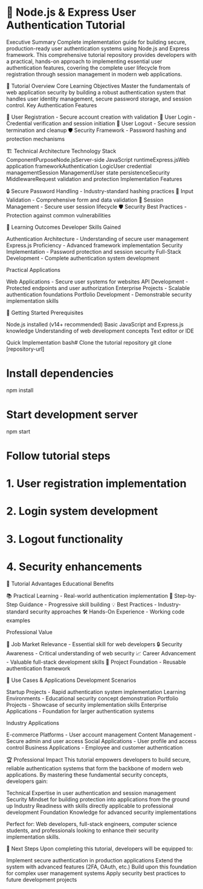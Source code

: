 # 🔐 Node.js & Express User Authentication Tutorial #


Executive Summary
Complete implementation guide for building secure, production-ready user authentication systems using Node.js and Express framework.
This comprehensive tutorial repository provides developers with a practical, hands-on approach to implementing essential user authentication features, covering the complete user lifecycle from registration through session management in modern web applications.


🎯 Tutorial Overview
Core Learning Objectives
Master the fundamentals of web application security by building a robust authentication system that handles user identity management, secure password storage, and session control.
Key Authentication Features


👤 User Registration - Secure account creation with validation
🔑 User Login - Credential verification and session initiation
🚪 User Logout - Secure session termination and cleanup
🛡️ Security Framework - Password hashing and protection mechanisms



🏗️ Technical Architecture
Technology Stack
ComponentPurposeNode.jsServer-side JavaScript runtimeExpress.jsWeb application frameworkAuthentication LogicUser credential managementSession ManagementUser state persistenceSecurity MiddlewareRequest validation and protection
Implementation Features


🔒 Secure Password Handling - Industry-standard hashing practices
📝 Input Validation - Comprehensive form and data validation
🎯 Session Management - Secure user session lifecycle
🛡️ Security Best Practices - Protection against common vulnerabilities


💼 Learning Outcomes
Developer Skills Gained


Authentication Architecture - Understanding of secure user management
Express.js Proficiency - Advanced framework implementation
Security Implementation - Password protection and session security
Full-Stack Development - Complete authentication system development

Practical Applications

Web Applications - Secure user systems for websites
API Development - Protected endpoints and user authorization
Enterprise Projects - Scalable authentication foundations
Portfolio Development - Demonstrable security implementation skills


🚀 Getting Started
Prerequisites

Node.js installed (v14+ recommended)
Basic JavaScript and Express.js knowledge
Understanding of web development concepts
Text editor or IDE

Quick Implementation
bash# Clone the tutorial repository
git clone [repository-url]

# Install dependencies
npm install

# Start development server
npm start

# Follow tutorial steps
# 1. User registration implementation
# 2. Login system development
# 3. Logout functionality
# 4. Security enhancements

🌟 Tutorial Advantages
Educational Benefits

📚 Practical Learning - Real-world authentication implementation
🔄 Step-by-Step Guidance - Progressive skill building
💡 Best Practices - Industry-standard security approaches
🛠️ Hands-On Experience - Working code examples

Professional Value

🎯 Job Market Relevance - Essential skill for web developers
🔒 Security Awareness - Critical understanding of web security
📈 Career Advancement - Valuable full-stack development skills
🚀 Project Foundation - Reusable authentication framework


🎯 Use Cases & Applications
Development Scenarios

Startup Projects - Rapid authentication system implementation
Learning Environments - Educational security concept demonstration
Portfolio Projects - Showcase of security implementation skills
Enterprise Applications - Foundation for larger authentication systems

Industry Applications

E-commerce Platforms - User account management
Content Management - Secure admin and user access
Social Applications - User profile and access control
Business Applications - Employee and customer authentication


🏆 Professional Impact
This tutorial empowers developers to build secure, reliable authentication systems that form the backbone of modern web applications. By mastering these fundamental security concepts, developers gain:

Technical Expertise in user authentication and session management
Security Mindset for building protection into applications from the ground up
Industry Readiness with skills directly applicable to professional development
Foundation Knowledge for advanced security implementations

Perfect for: Web developers, full-stack engineers, computer science students, and professionals looking to enhance their security implementation skills.

🔮 Next Steps
Upon completing this tutorial, developers will be equipped to:

Implement secure authentication in production applications
Extend the system with advanced features (2FA, OAuth, etc.)
Build upon this foundation for complex user management systems
Apply security best practices to future development projects


















